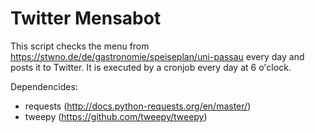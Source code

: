 # Twitter Mensabot
This script checks the menu from https://stwno.de/de/gastronomie/speiseplan/uni-passau every day and posts it to Twitter. It is executed by a cronjob every day at 6 o'clock.

Dependencides:
* requests (http://docs.python-requests.org/en/master/)
* tweepy (https://github.com/tweepy/tweepy)
